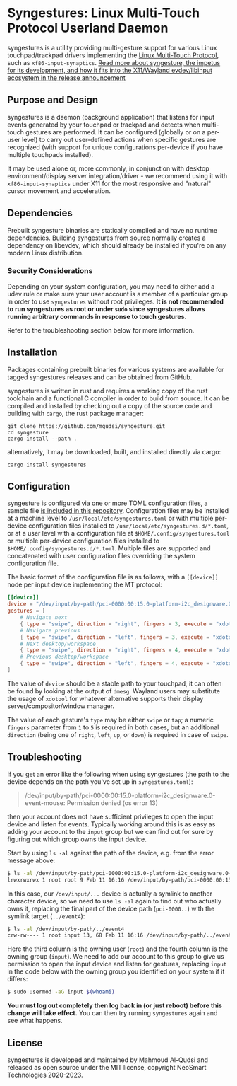 # Syngestures: Linux Multi-Touch Protocol Userland Daemon

syngestures is a utility providing multi-gesture support for various Linux touchpad/trackpad drivers
implementing the [Linux Multi-Touch
Protocol](https://www.kernel.org/doc/Documentation/input/multi-touch-protocol.txt), such as
`xf86-input-synaptics`. [Read more about syngesture, the impetus for its development, and how it fits
into the X11/Wayland evdev/libinput ecosystem in the release
announcement](http://neosmart.net/blog/2020/multi-touch-gestures-on-linux/)

## Purpose and Design

syngestures is a daemon (background application) that listens for input events generated by your
touchpad or trackpad and detects when multi-touch gestures are performed. It can be configured
(globally or on a per-user level) to carry out user-defined actions when specific gestures are
recognized (with support for unique configurations per-device if you have multiple touchpads
installed).

It may be used alone or, more commonly, in conjunction with desktop environment/display server
integration/driver - we recommend using it with `xf86-input-synaptics` under X11 for the most
responsive and "natural" cursor movement and acceleration.

## Dependencies

Prebuilt syngesture binaries are statically compiled and have no runtime dependencies. Building
syngestures from source normally creates a dependency on libevdev, which should already be installed
if you're on any modern Linux distribution.

### Security Considerations

Depending on your system configuration, you may need to either add a udev rule or make sure your
user account is a member of a particular group in order to use `syngestures` without root
privileges. **It is not recommended to run syngestures as root or under `sudo` since syngestures
allows running arbitrary commands in response to touch gestures.**

Refer to the troubleshooting section below for more information.

## Installation

Packages containing prebuilt binaries for various systems are available for tagged syngestures
releases and can be obtained from GitHub.

syngestures is written in rust and requires a working copy of the rust toolchain and a functional C
compiler in order to build from source. It can be compiled and installed by checking out a copy of
the source code and building with `cargo`, the rust package manager:

```
git clone https://github.com/mqudsi/syngesture.git
cd syngesture
cargo install --path .
```

alternatively, it may be downloaded, built, and installed directly via cargo:

```
cargo install syngestures
```

## Configuration

syngesture is configured via one or more TOML configuration files, a sample file [is included in this
repository](./syngestures.toml). Configuration files may be installed at a machine level to
`/usr/local/etc/syngestures.toml` or with multiple per-device configuration files installed to
`/usr/local/etc/syngestures.d/*.toml`, or at a user level with a configuration file at
`$HOME/.config/syngestures.toml` or multiple per-device configuration files installed to
`$HOME/.config/syngestures.d/*.toml`. Multiple files are supported and concatenated with user
configuration files overriding the system configuration file.

The basic format of the configuration file is as follows, with a `[[device]]` node per input device
implementing the MT protocol:

```toml
[[device]]
device = "/dev/input/by-path/pci-0000:00:15.0-platform-i2c_designware.0-event-mouse"
gestures = [
	# Navigate next
	{ type = "swipe", direction = "right", fingers = 3, execute = "xdotool key alt+Right" },
	# Navigate previous
	{ type = "swipe", direction = "left", fingers = 3, execute = "xdotool key alt+Left" },
	# Next desktop/workspace
	{ type = "swipe", direction = "right", fingers = 4, execute = "xdotool key Super_L+Right" },
	# Previous desktop/workspace
	{ type = "swipe", direction = "left", fingers = 4, execute = "xdotool key Super_L+Left" },
]
```

The value of `device` should be a stable path to your touchpad, it can often be found by looking at
the output of `dmesg`. Wayland users may substitute the usage of `xdotool` for whatever alternative
supports their display server/compositor/window manager.

The value of each gesture's `type` may be either `swipe` or `tap`; a numeric `fingers` parameter
from `1` to `5` is required in both cases, but an additional `direction` (being one of `right`,
`left`, `up`, or `down`) is required in case of `swipe`.

## Troubleshooting

If you get an error like the following when using syngestures (the path to the device depends on the
path you've set up in `syngestures.toml`):

> /dev/input/by-path/pci-0000:00:15.0-platform-i2c_designware.0-event-mouse: Permission denied (os error 13)

then your account does not have sufficient privileges to open the input device and listen for
events. Typically working around this is as easy as adding your account to the `input` group but we
can find out for sure by figuring out which group owns the input device.

Start by using `ls -al` against the path of the device, e.g. from the error message above:

```sh
$ ls -al /dev/input/by-path/pci-0000:00:15.0-platform-i2c_designware.0-event-mouse
lrwxrwxrwx 1 root root 9 Feb 11 16:16 /dev/input/by-path/pci-0000:00:15.0-platform-i2c_designware.0-event-mouse -> ../event4
```

In this case, our `/dev/input/...` device is actually a symlink to another character device, so we
need to use `ls -al` again to find out who actually owns it, replacing the final part of the device
path (`pci-0000..`) with the symlink target (`../event4`):

```sh
$ ls -al /dev/input/by-path/../event4
crw-rw---- 1 root input 13, 68 Feb 11 16:16 /dev/input/by-path/../event4
```

Here the third column is the owning user (`root`) and the fourth column is the owning group
(`input`). We need to add our account to this group to give us permission to open the input
device and listen for gestures, replacing `input` in the code below with the owning group you
identified on your system if it differs:

```sh
$ sudo usermod -aG input $(whoami)
```

**You must log out completely then log back in (or just reboot) before this change will take
effect.** You can then try running `syngestures` again and see what happens.

## License

syngestures is developed and maintained by Mahmoud Al-Qudsi and released as open source under the
MIT license, copyright NeoSmart Technologies 2020-2023.
